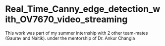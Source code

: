 # Real_Time_Canny_edge_detection_with_OV7670_video_streaming
 This work was part of my summer internship with 2 other team-mates (Gaurav and Naitik). under the mentorship of Dr. Ankur Changla
